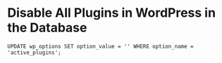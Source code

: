 # Disable All Plugins in WordPress in the Database

```
UPDATE wp_options SET option_value = '' WHERE option_name = 'active_plugins';
```